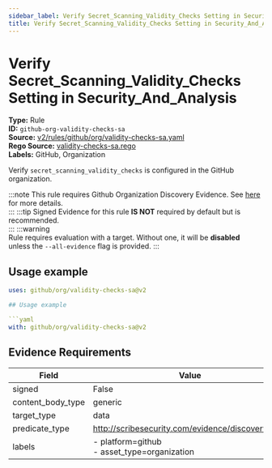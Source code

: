```yaml
---
sidebar_label: Verify Secret_Scanning_Validity_Checks Setting in Security_And_Analysis
title: Verify Secret_Scanning_Validity_Checks Setting in Security_And_Analysis
---  
```

# Verify Secret_Scanning_Validity_Checks Setting in Security_And_Analysis  
**Type:** Rule  
**ID:** `github-org-validity-checks-sa`  
**Source:** [v2/rules/github/org/validity-checks-sa.yaml](https://github.com/scribe-public/sample-policies/blob/main/v2/rules/github/org/validity-checks-sa.yaml)  
**Rego Source:** [validity-checks-sa.rego](https://github.com/scribe-public/sample-policies/blob/main/v2/rules/github/org/validity-checks-sa.rego)  
**Labels:** GitHub, Organization  

Verify `secret_scanning_validity_checks` is configured in the GitHub organization.

:::note 
This rule requires Github Organization Discovery Evidence. See [here](https://deploy-preview-299--scribe-security.netlify.app/docs/platforms/discover#github-discovery) for more details.  
::: 
:::tip 
Signed Evidence for this rule **IS NOT** required by default but is recommended.  
::: 
:::warning  
Rule requires evaluation with a target. Without one, it will be **disabled** unless the `--all-evidence` flag is provided.
::: 

## Usage example

```yaml
uses: github/org/validity-checks-sa@v2

## Usage example

```yaml
with: github/org/validity-checks-sa@v2
```

## Evidence Requirements  
| Field | Value |
|-------|-------|
| signed | False |
| content_body_type | generic |
| target_type | data |
| predicate_type | http://scribesecurity.com/evidence/discovery/v0.1 |
| labels | - platform=github<br/>- asset_type=organization |

